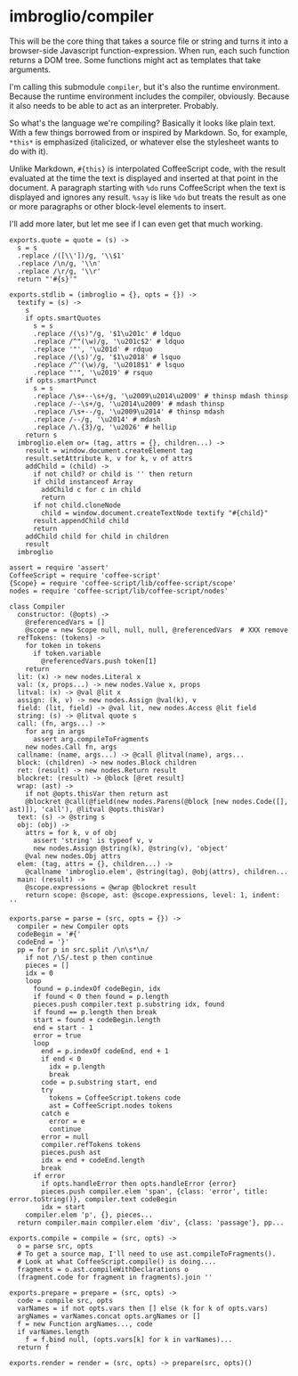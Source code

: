 # imbroglio/compiler

This will be the core thing that takes a source file or string and
turns it into a browser-side Javascript function-expression.  When
run, each such function returns a DOM tree.  Some functions might
act as templates that take arguments.

I'm calling this submodule `compiler`, but it's also the runtime
environment.  Because the runtime environment includes the compiler,
obviously.  Because it also needs to be able to act as an interpreter.
Probably.

So what's the language we're compiling?  Basically it looks like
plain text.  With a few things borrowed from or inspired by Markdown.
So, for example, `*this*` is emphasized (italicized, or whatever
else the stylesheet wants to do with it).

Unlike Markdown, `#{this}` is interpolated CoffeeScript code, with
the result evaluated at the time the text is displayed and inserted
at that point in the document.  A paragraph starting with `%do`
runs CoffeeScript when the text is displayed and ignores any result.
`%say` is like `%do` but treats the result as one or more paragraphs
or other block-level elements to insert.

I'll add more later, but let me see if I can even get that much
working.

    exports.quote = quote = (s) ->
      s = s
      .replace /([\\'])/g, '\\$1'
      .replace /\n/g, '\\n'
      .replace /\r/g, '\\r'
      return "'#{s}'"

    exports.stdlib = (imbroglio = {}, opts = {}) ->
      textify = (s) ->
        s
        if opts.smartQuotes
          s = s
          .replace /(\s)"/g, '$1\u201c' # ldquo
          .replace /^"(\w)/g, '\u201c$2' # ldquo
          .replace '"', '\u201d' # rdquo
          .replace /(\s)'/g, '$1\u2018' # lsquo
          .replace /^'(\w)/g, '\u2018$1' # lsquo
          .replace "'", '\u2019' # rsquo
        if opts.smartPunct
          s = s
          .replace /\s+--\s+/g, '\u2009\u2014\u2009' # thinsp mdash thinsp
          .replace /--\s+/g, '\u2014\u2009' # mdash thinsp
          .replace /\s+--/g, '\u2009\u2014' # thinsp mdash
          .replace /--/g, '\u2014' # mdash
          .replace /\.{3}/g, '\u2026' # hellip
        return s
      imbroglio.elem or= (tag, attrs = {}, children...) ->
        result = window.document.createElement tag
        result.setAttribute k, v for k, v of attrs
        addChild = (child) ->
          if not child? or child is '' then return
          if child instanceof Array
            addChild c for c in child
            return
          if not child.cloneNode
            child = window.document.createTextNode textify "#{child}"
          result.appendChild child
          return
        addChild child for child in children
        result
      imbroglio

    assert = require 'assert'
    CoffeeScript = require 'coffee-script'
    {Scope} = require 'coffee-script/lib/coffee-script/scope'
    nodes = require 'coffee-script/lib/coffee-script/nodes'

    class Compiler
      constructor: (@opts) ->
        @referencedVars = []
        @scope = new Scope null, null, null, @referencedVars  # XXX remove
      refTokens: (tokens) ->
        for token in tokens
          if token.variable
            @referencedVars.push token[1]
        return
      lit: (x) -> new nodes.Literal x
      val: (x, props...) -> new nodes.Value x, props
      litval: (x) -> @val @lit x
      assign: (k, v) -> new nodes.Assign @val(k), v
      field: (lit, field) -> @val lit, new nodes.Access @lit field
      string: (s) -> @litval quote s
      call: (fn, args...) ->
        for arg in args
          assert arg.compileToFragments
        new nodes.Call fn, args
      callname: (name, args...) -> @call @litval(name), args...
      block: (children) -> new nodes.Block children
      ret: (result) -> new nodes.Return result
      blockret: (result) -> @block [@ret result]
      wrap: (ast) ->
        if not @opts.thisVar then return ast
        @blockret @call(@field(new nodes.Parens(@block [new nodes.Code([], ast)]), 'call'), @litval @opts.thisVar)
      text: (s) -> @string s
      obj: (obj) ->
        attrs = for k, v of obj
          assert 'string' is typeof v, v
          new nodes.Assign @string(k), @string(v), 'object'
        @val new nodes.Obj attrs
      elem: (tag, attrs = {}, children...) ->
        @callname 'imbroglio.elem', @string(tag), @obj(attrs), children...
      main: (result) ->
        @scope.expressions = @wrap @blockret result
        return scope: @scope, ast: @scope.expressions, level: 1, indent: ''

    exports.parse = parse = (src, opts = {}) ->
      compiler = new Compiler opts
      codeBegin = '#{'
      codeEnd = '}'
      pp = for p in src.split /\n\s*\n/
        if not /\S/.test p then continue
        pieces = []
        idx = 0
        loop
          found = p.indexOf codeBegin, idx
          if found < 0 then found = p.length
          pieces.push compiler.text p.substring idx, found
          if found == p.length then break
          start = found + codeBegin.length
          end = start - 1
          error = true
          loop
            end = p.indexOf codeEnd, end + 1
            if end < 0
              idx = p.length
              break
            code = p.substring start, end
            try
              tokens = CoffeeScript.tokens code
              ast = CoffeeScript.nodes tokens
            catch e
              error = e
              continue
            error = null
            compiler.refTokens tokens
            pieces.push ast
            idx = end + codeEnd.length
            break
          if error
            if opts.handleError then opts.handleError {error}
            pieces.push compiler.elem 'span', {class: 'error', title: error.toString()}, compiler.text codeBegin
            idx = start
        compiler.elem 'p', {}, pieces...
      return compiler.main compiler.elem 'div', {class: 'passage'}, pp...

    exports.compile = compile = (src, opts) ->
      o = parse src, opts
      # To get a source map, I'll need to use ast.compileToFragments().
      # Look at what CoffeeScript.compile() is doing....
      fragments = o.ast.compileWithDeclarations o
      (fragment.code for fragment in fragments).join ''

    exports.prepare = prepare = (src, opts) ->
      code = compile src, opts
      varNames = if not opts.vars then [] else (k for k of opts.vars)
      argNames = varNames.concat opts.argNames or []
      f = new Function argNames..., code
      if varNames.length
        f = f.bind null, (opts.vars[k] for k in varNames)...
      return f

    exports.render = render = (src, opts) -> prepare(src, opts)()

